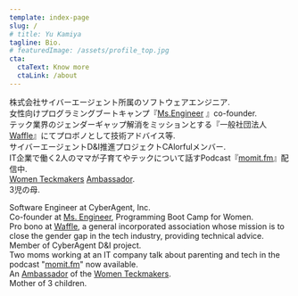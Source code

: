 ```yaml
---
template: index-page
slug: /
# title: Yu Kamiya
tagline: Bio.
# featuredImage: /assets/profile_top.jpg
cta:
  ctaText: Know more
  ctaLink: /about
---
```

株式会社サイバーエージェント所属のソフトウェアエンジニア.<br>
女性向けプログラミングブートキャンプ『[Ms.Engineer](https://ms-engineer.jp/) 』co-founder.<br>
テック業界のジェンダーギャップ解消をミッションとする『一般社団法人[Waffle](https://waffle-waffle.org/)』にてプロボノとして技術アドバイス等. <br>
サイバーエージェントD&I推進プロジェクトCAlorfulメンバー.<br>
IT企業で働く2人のママが子育てやテックについて話すPodcast『[momit.fm](https://momit.fm/)』配信中.<br>
[Women Teckmakers](https://developers.google.com/womentechmakers) [Ambassador](https://www.womentechmakers.com/ambassadors/profiles/628cd4beada63138cc0d0ee1/yu_kamiya).<br>
3児の母.

Software Engineer at CyberAgent, Inc.<br>
Co-founder at [Ms. Engineer](https://ms-engineer.jp/), Programming Boot Camp for Women.<br>
Pro bono at [Waffle](https://waffle-waffle.org/), a general incorporated association whose mission is to close the gender gap in the tech industry, providing technical advice.<br>
Member of CyberAgent D&I project.<br>
Two moms working at an IT company talk about parenting and tech in the podcast "[momit.fm](https://momit.fm/)" now available.<br>
An [Ambassador](https://www.womentechmakers.com/ambassadors/profiles/628cd4beada63138cc0d0ee1/yu_kamiya) of the [Women Teckmakers](https://developers.google.com/womentechmakers).<br>
Mother of 3 children.